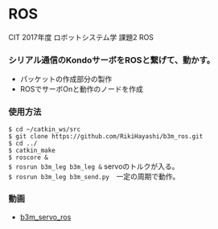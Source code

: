 # ROS
CIT 2017年度 ロボットシステム学 課題2 ROS

### シリアル通信のKondoサーボをROSと繋げて、動かす。
* パッケットの作成部分の製作
* ROSでサーボOnと動作のノードを作成

### 使用方法
 `$ cd ~/catkin_ws/src`   
 `$ git clone https://github.com/RikiHayashi/b3m_ros.git`  
 `$ cd ../`   
 `$ catkin_make`   
 `$ roscore &`    
 `$ rosrun b3m_leg b3m_leg &` servoのトルクが入る。    
 `$ rosrun b3m_leg b3m_send.py`　一定の周期で動作。

### 動画
* [b3m_servo_ros](https://youtu.be/RlHcSc8ZGGo)

